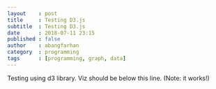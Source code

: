 ```yaml
---
layout    : post
title     : Testing D3.js
subtitle  : Testing D3.js
date      : 2018-07-11 23:15
published : false
author    : abangfarhan
category  : programming
tags      : [programming, graph, data]
---
```


Testing using d3 library. Viz should be below this line. (Note: it works!)

<div id='viz'></div>

<br>

<!--
<div style='display: table'>
<div style='display: table-row'>
  <p style='width: 150px; display: table-cell'>Stock 1 Return (%): </p>
  <input type='range' min='1' max='100' value='50' class='slider' id='stock1_return' style='dislay: table-cell'>
</div>
</div>
-->

<script src='https://d3js.org/d3.v5.min.js'></script>

<script>
let N = 20,
    r1 = 0.03,
    r2 = 0.09,
    s1 = 0.03,
    s2 = 0.04,
    corr = -0.6

let weights = d3.range(N).map( d => d/(N-1)),
    returns = weights.map(w1 => exp_return(r1, r2, w1, 1 - w1)),
    stdevs = weights.map(w1 => std_dev(s1, s2, w1, 1 - w1, corr))

let data = []
for(let i = 0; i < returns.length; ++i) {
    data.push({ r: returns[i], std: stdevs[i]})
}

let margin = { top: 20, right: 20, bottom: 30, left: 40 },
    width = 400 - margin.left - margin.right,
    height = 300 - margin.top - margin.bottom

let svg = d3.select('#viz').append('svg')
    .attr('width', width + margin.left + margin.right)
    .attr('height', height + margin.top + margin.bottom)
    .append('g')
    .attr('transform', `translate(${margin.left}, ${margin.top})`)

let x = d3.scaleLinear()
    .domain([0, d3.max(data, d => d.std)])
    .range([0, width])

let y = d3.scaleLinear()
    .domain([0, d3.max(data, d => d.r)])
    .range([height, 0])

let line = d3.line()
    .x(d => x(d.std))
    .y(d => y(d.r))

svg.selectAll('circle')
    .data(data)
    .enter().append('circle')
    .attr('cx', d => x(d.std))
    .attr('cy', d => y(d.r))
    .attr('r', 2)
    .attr('fill', 'black')

svg.append('path')
    .attr('d', line(data))
    .attr('stroke', 'blue')
    .attr('stroke-width', 1)
    .attr('fill', 'none')

svg.append('g')
    .attr('class', 'axis axis--x')
    .call(d3.axisBottom(x).tickFormat(d3.format('.1%')))
    .attr('transform', `translate(0, ${height})`)

svg.append('g')
    .attr('class', 'axis axis--y')
    .call(d3.axisLeft(y).tickFormat(d3.format('.0%')))

function exp_return(r1, r2, w1, w2) {
    return r1 * w1 + r2 * w2
}

function std_dev(s1, s2, w1, w2, corr) {
    let one = w1**2 * s1**2
    let two = w2**2 * s2**2
    let onetwo = 2 * w1 * w2 * corr * s1 * s2
    return Math.sqrt(one + two + onetwo)
}

let sliders_data = [
    {label: 'Stock 1 Return (%)', min: 0, max: 1},
    {label: 'Stock 2 Return (%)', min: 0, max: 1},
    {label: 'Stock 1 Standard Deviation (%)', min: 0, max: 1},
    {label: 'Stock 2 Standard Deviation (%)', min: 0, max: 1}
]

let slider_div = d3.select('#viz').selectAll('.slider')
    .data(sliders_data)
    .enter().append('div')
    .attr('class', 'slider')

slider_div.append('p')
    .text(d => d.label)

slider_div.append('input')
    .attr('type', 'range')
    .attr('min', d => d.min)
    .attr('max', d => d.max)
    .attr('step', 0.1)
    .attr('value', d => (d.max - d.min) / 2)
</script>
